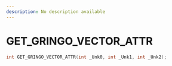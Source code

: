 ```yaml
---
description: No description available 
---
```


# GET_GRINGO_VECTOR_ATTR

```cpp
int GET_GRINGO_VECTOR_ATTR(int _Unk0, int _Unk1, int _Unk2);
```